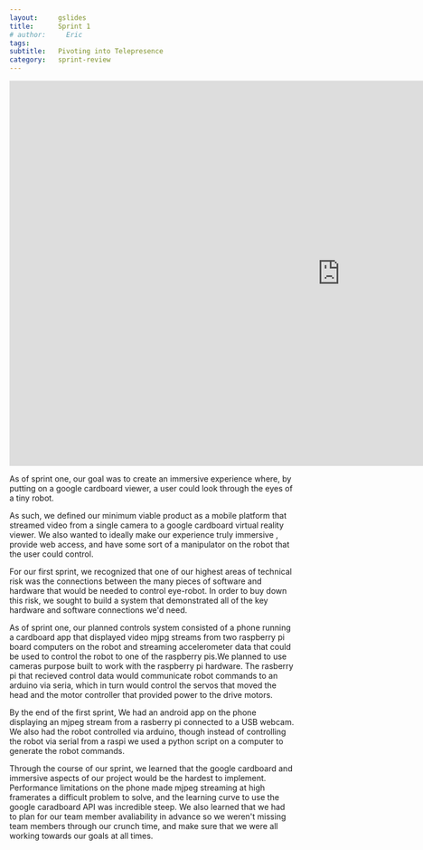 ```yaml
---
layout:     gslides
title:      Sprint 1
# author:     Eric
tags: 		
subtitle:  	Pivoting into Telepresence
category:   sprint-review
---
```

<!-- Start Writing Below in Markdown -->



<iframe src="https://docs.google.com/presentation/d/e/2PACX-1vRMl08x10zIRdb5I1dDOkngbKSJFNGaBwYYbRmvsZ6HnpTv9-92c4wbgG4tJ7PpTdfe0Ze8WAMCBRoa/embed?start=false&loop=false&delayms=3000" frameborder="0" width="1170" height="681" allowfullscreen="true" mozallowfullscreen="true" webkitallowfullscreen="true"></iframe>

<p>As of sprint one, our goal was to create an immersive experience where, by putting on a google cardboard viewer, a user could look through the eyes of a tiny robot. </p>
<p>As such, we defined our minimum viable product as a mobile platform that streamed video from a single camera to a google cardboard virtual reality viewer. We also wanted to ideally make our experience truly immersive , provide web access, and have some sort of a manipulator on the robot that the user could control.</p>
<p>For our first sprint, we recognized that one of our highest areas of technical risk was the connections between the many pieces of software and hardware that would be needed to control eye-robot. In order to buy down this risk, we sought to build a system that demonstrated all of the key hardware and software connections we'd need. </p>
<p>As of sprint one, our planned controls system consisted of a phone running a cardboard app that displayed video mjpg streams from two raspberry pi board computers on the robot and streaming accelerometer data that could be used to control the robot to one of the raspberry pis.We planned to use cameras purpose built to work with the raspberry pi hardware. The rasberry pi that recieved control data would communicate robot commands to an arduino via seria, which in turn would control the servos that moved the head and the motor controller that provided power to the drive motors.</p>
<p>By the end of the first sprint, We had an android app on the phone displaying an mjpeg stream from a rasberry pi connected to a USB webcam. We also had the robot controlled via arduino, though instead of controlling the robot via serial from a raspi we used a python script on a computer to generate the robot commands. </p>
<p>Through the course of our sprint, we learned that the google cardboard and immersive aspects of our project would be the hardest to implement. Performance limitations on the phone made mjpeg streaming at high framerates a difficult problem to solve, and the learning curve to use the google caradboard API was incredible steep. We also learned that we had to plan for our team member avaliability in advance so we weren't missing team members through our crunch time, and make sure that we were all working towards our goals at all times. </p>


<!-- [Link to Google](https://www.google.com) -->
<!-- ![Image embed]({{ site.baseurl }}/img/Logo_Fairy_Tail_right.png) -->
